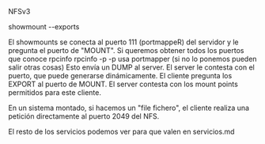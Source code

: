 NFSv3

showmount --exports <ip-nfs>

El showmounts se conecta al puerto 111 (portmappeR) del servidor y le pregunta el puerto de "MOUNT".
   Si queremos obtener todos los puertos que conoce rpcinfo
     rpcinfo -p <server>
        -p usa portmapper (si no lo ponemos pueden salir otras cosas)
        Esto envía un DUMP al server.
El server le contesta con el puerto, que puede generarse dinámicamente.
El cliente pregunta los EXPORT al puerto de MOUNT.
El server contesta con los mount points permitidos para este cliente.

En un sistema montado, si hacemos un "file fichero", el cliente realiza una petición directamente al puerto 2049 del NFS.

El resto de los servicios podemos ver para que valen en servicios.md
